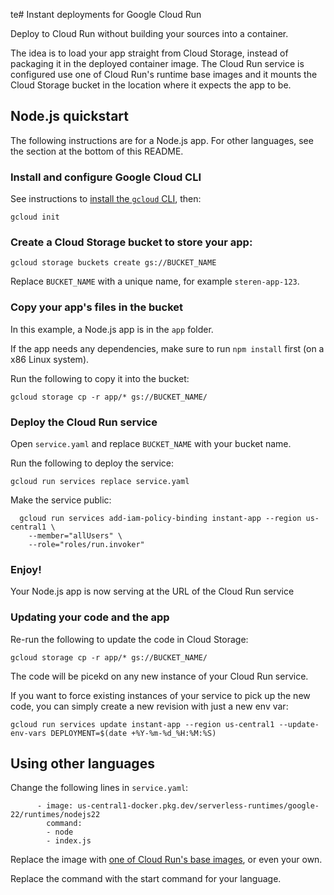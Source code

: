 
te# Instant deployments for Google Cloud Run

Deploy to Cloud Run without building your sources into a container.

The idea is to load your app straight from Cloud Storage, instead of packaging it in the deployed container image. The Cloud Run service is configured use one of Cloud Run's runtime base images and it mounts the Cloud Storage bucket in the location where it expects the app to be.

## Node.js quickstart

The following instructions are for a Node.js app. For other languages, see the section at the bottom of this README. 

### Install and configure Google Cloud CLI

See instructions to [install the `gcloud` CLI](https://cloud.google.com/sdk/docs/install), then:

```
gcloud init
```

### Create a Cloud Storage bucket to store your app:

```
gcloud storage buckets create gs://BUCKET_NAME
```

Replace `BUCKET_NAME` with a unique name, for example `steren-app-123`.

### Copy your app's files in the bucket

In this example, a Node.js app is in the `app` folder.

If the app needs any dependencies, make sure to run `npm install` first (on a x86 Linux system).

Run the following to copy it into the bucket:

```
gcloud storage cp -r app/* gs://BUCKET_NAME/
```

### Deploy the Cloud Run service

Open `service.yaml` and replace `BUCKET_NAME` with your bucket name.

Run the following to deploy the service:

```
gcloud run services replace service.yaml
```

Make the service public: 

```
  gcloud run services add-iam-policy-binding instant-app --region us-central1 \
    --member="allUsers" \
    --role="roles/run.invoker"
```

### Enjoy!

Your Node.js app is now serving at the URL of the Cloud Run service

### Updating your code and the app

Re-run the following to update the code in Cloud Storage:

```
gcloud storage cp -r app/* gs://BUCKET_NAME/
```

The code will be picekd on any new instance of your Cloud Run service.

If you want to force existing instances of your service to pick up the new code, you can simply create a new revision with just a new env var:

```
gcloud run services update instant-app --region us-central1 --update-env-vars DEPLOYMENT=$(date +%Y-%m-%d_%H:%M:%S)
```


## Using other languages

Change the following lines in `service.yaml`:

```
      - image: us-central1-docker.pkg.dev/serverless-runtimes/google-22/runtimes/nodejs22
        command:
        - node
        - index.js
```

Replace the image with [one of Cloud Run's base images](https://cloud.google.com/run/docs/configuring/services/runtime-base-images#how_to_obtain_base_images), or even your own.

Replace the command with the start command for your language.
